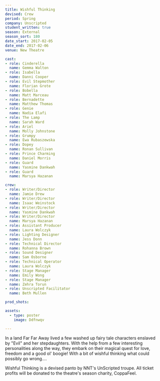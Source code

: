 ```yaml
---
title: Wishful Thinking
devised: Crew
period: Spring
company: Unscripted
student_written: true
season: External
season_sort: 180
date_start: 2017-02-05
date_end: 2017-02-06
venue: New Theatre

cast:
- role: Cinderella
  name: Gemma Walton
- role: Isabella
  name: Danni Cooper
- role: Evil Stepmother
  name: Florian Grote
- role: Bobella
  name: Matt Marceau
- role: Bernadette
  name: Matthew Thomas
- role: Genie
  name: Nadia Elafi
- role: The Lamp
  name: Sarah Ward
- role: Ariel
  name: Molly Johnstone
- role: Grumpy
  name: Ewa Rubaszewska
- role: Dopey
  name: Ronan Sullivan
- role: Prince Charming
  name: Daniel Morris
- role: Guard
  name: Yasmine Dankwah
- role: Guard
  name: Marsya Hazanan

crew:
- role: Writer/Director
  name: Jamie Drew
- role: Writer/Director
  name: Isaac Weinstock
- role: Writer/Director
  name: Yasmine Dankwah
- role: Writer/Director
  name: Marsya Hazanan
- role: Assistant Producer
  name: Laura Wolczyk
- role: Lighting Designer
  name: Jess Donn
- role: Technical Director
  name: Rohanna Brown
- role: Sound Designer
  name: Sam Osborne
- role: Technical Operator
  name: Laura Wolczyk
- role: Stage Manager
  name: Emily Wong
- role: Stage Manager
  name: Zehra Torun
- role: Unscripted Facilitator
  name: Beth Mullen

prod_shots: 

assets:
  - type: poster
    image: Ddfnwqv

---
```


In a land Far Far Away lived a few washed up fairy tale characters enslaved by "Evil" and her stepdaughters. 
With the help from a few interesting personalities along the way, they embark on their magical quest for love, freedom and a good ol' boogie! With a bit of wishful thinking what could possibly go wrong....

Wishful Thinking is a devised panto by NNT's UnScripted troupe. All ticket profits will be donated to the theatre's season charity, CoppaFeel.